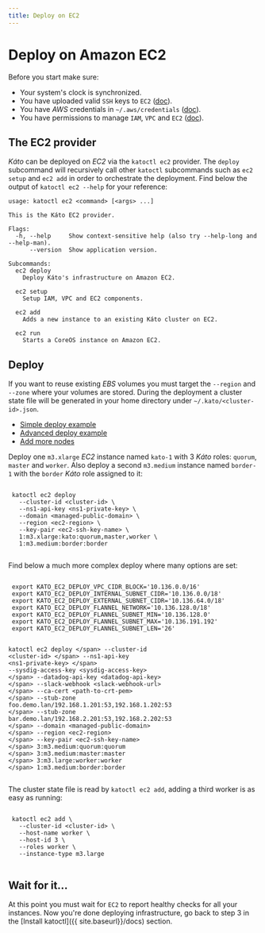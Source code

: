 ```yaml
---
title: Deploy on EC2
---
```


# Deploy on Amazon EC2

Before you start make sure:

- Your system's clock is synchronized.
- You have uploaded valid `SSH` keys to `EC2` ([doc](http://docs.aws.amazon.com/AWSEC2/latest/UserGuide/ec2-key-pairs.html#how-to-generate-your-own-key-and-import-it-to-aws)).
- You have *AWS* credentials in `~/.aws/credentials` ([doc](https://docs.aws.amazon.com/sdk-for-go/v1/developerguide/configuring-sdk.html)).
- You have permissions to manage `IAM`, `VPC` and `EC2` ([doc](http://docs.aws.amazon.com/IAM/latest/UserGuide/access_permissions.html)).

## The EC2 provider

*Káto* can be deployed on *EC2* via the `katoctl ec2` provider. The `deploy` subcommand will recursively call other `katoctl` subcommands such as `ec2 setup` and `ec2 add` in order to orchestrate the deployment. Find below the output of `katoctl ec2 --help` for your reference:

```
usage: katoctl ec2 <command> [<args> ...]

This is the Káto EC2 provider.

Flags:
  -h, --help     Show context-sensitive help (also try --help-long and --help-man).
      --version  Show application version.

Subcommands:
  ec2 deploy
    Deploy Káto's infrastructure on Amazon EC2.

  ec2 setup
    Setup IAM, VPC and EC2 components.

  ec2 add
    Adds a new instance to an existing Káto cluster on EC2.

  ec2 run
    Starts a CoreOS instance on Amazon EC2.
```

## Deploy

If you want to reuse existing *EBS* volumes you must target the `--region` and `--zone` where your volumes are stored. During the deployment a cluster state file will be generated in your home directory under `~/.kato/<cluster-id>.json`.

<ul class="nav nav-tabs">
 <li class="active"><a href="#1" data-toggle="tab">Simple deploy example</a></li>
 <li><a href="#2" data-toggle="tab">Advanced deploy example</a></li>
 <li><a href="#3" data-toggle="tab">Add more nodes</a></li>
</ul>

<div class="tab-content ">
 <div class="tab-pane active" id="1">
  <div class="panel panel-default">
   <div class="panel-body language-bash highlighter-rouge">
    <p>Deploy one <code class="highlighter-rouge">m3.xlarge</code> <em>EC2</em> instance named <code class="highlighter-rouge">kato-1</code> with 3 <em>Káto</em> roles: <code class="highlighter-rouge">quorum</code>, <code class="highlighter-rouge">master</code> and <code class="highlighter-rouge">worker</code>. Also deploy a second <code class="highlighter-rouge">m3.medium</code> instance named <code class="highlighter-rouge">border-1</code> with the <code class="highlighter-rouge">border</code> <em>Káto</em> role assigned to it:</p>
    <pre class="highlight"><code>
 katoctl ec2 deploy
   --cluster-id &lt;cluster-id&gt; <span class="se">\</span>
   --ns1-api-key &lt;ns1-private-key&gt; <span class="se">\</span>
   --domain &lt;managed-public-domain&gt; <span class="se">\</span>
   --region &lt;ec2-region&gt; <span class="se">\</span>
   --key-pair &lt;ec2-ssh-key-name&gt; <span class="se">\</span>
   1:m3.xlarge:kato:quorum,master,worker <span class="se">\</span>
   1:m3.medium:border:border
    </code></pre>
   </div>
  </div>
 </div>

 <div class="tab-pane" id="2">
  <div class="panel panel-default">
   <div class="panel-body language-bash highlighter-rouge">
    <p>Find below a much more complex deploy where many options are set:</p>
    <pre class="highlight"><code>
 <span class="nb">export </span><span class="nv">KATO_EC2_DEPLOY_VPC_CIDR_BLOCK</span><span class="o">=</span><span class="s1">'10.136.0.0/16'</span>
 <span class="nb">export </span><span class="nv">KATO_EC2_DEPLOY_INTERNAL_SUBNET_CIDR</span><span class="o">=</span><span class="s1">'10.136.0.0/18'</span>
 <span class="nb">export </span><span class="nv">KATO_EC2_DEPLOY_EXTERNAL_SUBNET_CIDR</span><span class="o">=</span><span class="s1">'10.136.64.0/18'</span>
 <span class="nb">export </span><span class="nv">KATO_EC2_DEPLOY_FLANNEL_NETWORK</span><span class="o">=</span><span class="s1">'10.136.128.0/18'</span>
 <span class="nb">export </span><span class="nv">KATO_EC2_DEPLOY_FLANNEL_SUBNET_MIN</span><span class="o">=</span><span class="s1">'10.136.128.0'</span>
 <span class="nb">export </span><span class="nv">KATO_EC2_DEPLOY_FLANNEL_SUBNET_MAX</span><span class="o">=</span><span class="s1">'10.136.191.192'</span>
 <span class="nb">export </span><span class="nv">KATO_EC2_DEPLOY_FLANNEL_SUBNET_LEN</span><span class="o">=</span><span class="s1">'26'</span>

 katoctl ec2 deploy <span class="se">\</span>
   --cluster-id &lt;cluster-id&gt; <span class="se">\</span>
   --ns1-api-key &lt;ns1-private-key&gt; <span class="se">\</span>
   --sysdig-access-key &lt;sysdig-access-key&gt; <span class="se">\</span>
   --datadog-api-key &lt;datadog-api-key&gt; <span class="se">\</span>
   --slack-webhook &lt;slack-webhook-url&gt; <span class="se">\</span>
   --ca-cert &lt;path-to-crt-pem&gt; <span class="se">\</span>
   --stub-zone foo.demo.lan/192.168.1.201:53,192.168.1.202:53 <span class="se">\</span>
   --stub-zone bar.demo.lan/192.168.2.201:53,192.168.2.202:53 <span class="se">\</span>
   --domain &lt;managed-public-domain&gt; <span class="se">\</span>
   --region &lt;ec2-region&gt; <span class="se">\</span>
   --key-pair &lt;ec2-ssh-key-name&gt; <span class="se">\</span>
   3:m3.medium:quorum:quorum <span class="se">\</span>
   3:m3.medium:master:master <span class="se">\</span>
   3:m3.large:worker:worker <span class="se">\</span>
   1:m3.medium:border:border
    </code></pre>
   </div>
  </div>
 </div>

 <div class="tab-pane" id="3">
  <div class="panel panel-default">
   <div class="panel-body language-bash highlighter-rouge">
    <p>The cluster state file is read by <code class="highlighter-rouge">katoctl ec2 add</code>, adding a third worker is as easy as running:</p>
    <pre class="highlight"><code>
 katoctl ec2 add <span class="se">\</span>
   --cluster-id &lt;cluster-id&gt; <span class="se">\</span>
   --host-name worker <span class="se">\</span>
   --host-id 3 <span class="se">\</span>
   --roles worker <span class="se">\</span>
   --instance-type m3.large
    </code></pre>
   </div>
  </div>
 </div>

</div>

## Wait for it...
At this point you must wait for `EC2` to report healthy checks for all your instances. Now you're done deploying infrastructure, go back to step 3 in the [Install katoctl]({{ site.baseurl}}/docs) section.
